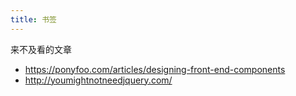 ```yaml
---
title: 书签
---
```


来不及看的文章

- https://ponyfoo.com/articles/designing-front-end-components
- http://youmightnotneedjquery.com/
